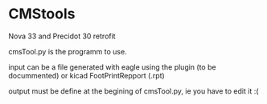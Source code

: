 CMStools
========

Nova 33 and Precidot 30 retrofit

cmsTool.py is the programm to use.

input can be a file generated with eagle using the plugin (to be docummented)
or kicad FootPrintRepport (.rpt)

output must be define at the begining of cmsTool.py, ie you have to edit it :(
